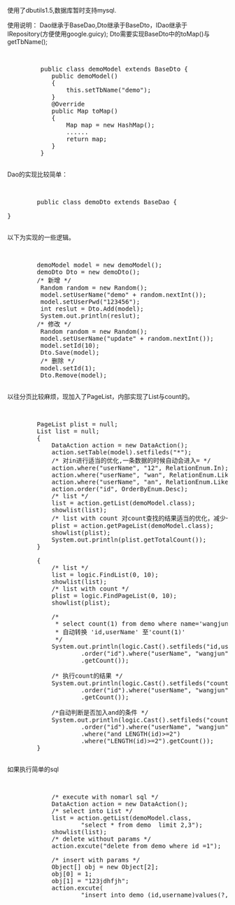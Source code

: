 使用了dbutils1.5,数据库暂时支持mysql.

使用说明：
  Dao继承于BaseDao,Dto继承于BaseDto，IDao继承于IRepository(方便使用google.guicy);
  Dto需要实现BaseDto中的toMap()与getTbName(); 
<pre> 
         
         public class demoModel extends BaseDto {
         	public demoModel()
         	{
         		this.setTbName("demo");
         	}
         	@Override
         	public Map<String, String> toMap() 
         	{
         		Map<String, String> map = new HashMap<String, String>();
         		......
         		return map;
         	}
         }

</pre>
  Dao的实现比较简单：
<pre>  

        public class demoDto extends BaseDao<demoModel> {
 
}
 </pre>
 以下为实现的一些逻辑。
<pre> 

        demoModel model = new demoModel();
        demoDto Dto = new demoDto();    
        /* 新增 */
         Random random = new Random();
         model.setUserName("demo" + random.nextInt());
         model.setUserPwd("123456");
         int reslut = Dto.Add(model);
         System.out.println(reslut);
        /* 修改 */
         Random random = new Random();
         model.setUserName("update" + random.nextInt());
         model.setId(10);
         Dto.Save(model);
         /* 删除 */
         model.setId(1);
         Dto.Remove(model);
	 
</pre>
以往分页比较麻烦，现加入了PageList，内部实现了List<T>与count的。
<pre> 

        PageList<demoModel> plist = null;
        List<demoModel> list = null;
        {
            DataAction action = new DataAction();
            action.setTable(model).setfileds("*");
            /* 对in进行适当的优化,一条数据的时候自动会进入= */
            action.where("userName", "12", RelationEnum.In);
            action.where("userName", "wan", RelationEnum.LikeLeft);
            action.where("userName", "an", RelationEnum.Like);
            action.order("id", OrderByEnum.Desc);
            /* list */
            list = action.getList(demoModel.class);
            showlist(list);
            /* list with count 对count查找的结果适当的优化，减少一次查询 */
            plist = action.getPageList(demoModel.class);
            showlist(plist);
            System.out.println(plist.getTotalCount());
        }

        {
            /* list */
            list = logic.FindList(0, 10);
            showlist(list);
            /* list with count */
            plist = logic.FindPageList(0, 10);
            showlist(plist);

            /*
             * select count(1) from demo where name='wangjun' order by id desc;
             * 自动转换 'id,userName' 至'count(1)'
             */
            System.out.println(logic.Cast().setfileds("id,userName")
                    .order("id").where("userName", "wangjun")
                    .getCount());

            /* 执行count的结果 */
            System.out.println(logic.Cast().setfileds("count(id)")
                    .order("id").where("userName", "wangjun")
                    .getCount());

            /*自动判断是否加入and的条件 */
            System.out.println(logic.Cast().setfileds("count(id)")
                    .order("id").where("userName", "wangjun")
                    .where("and LENGTH(id)>=2")
                    .where("LENGTH(id)>=2").getCount());
        }
		
</pre>

如果执行简单的sql
<pre> 

            /* execute with nomarl sql */
            DataAction action = new DataAction();
            /* select into List<E> */
            list = action.getList(demoModel.class,
                    "select * from demo  limit 2,3");
            showlist(list);
            /* delete without params */
            action.excute("delete from demo where id =1");

            /* insert with params */
            Object[] obj = new Object[2];
            obj[0] = 1;
            obj[1] = "123jdhfjh";
            action.excute(
                    "insert into demo (id,username)values(?,?)", obj);

</pre>


